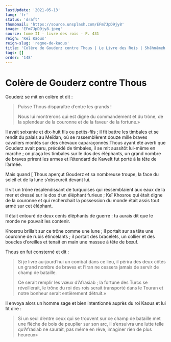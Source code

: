 ```yaml
---
lastUpdate: '2021-05-13'
lang: 'fr'
status: 'draft'
thumbnail: 'https://source.unsplash.com/EFm7JpD9jy8'
image: 'EFm7JpD9jy8.jpeg'
source: tome II - livre des rois - P. 431
reign: 'Keï Kaous'
reign-slug: 'regne-de-kaous'
title: 'Colère de Gouderz contre Thous | Le Livre des Rois | Shâhnâmeh'
tags: []
order: '148'
---
```


# Colère de Gouderz contre Thous

Gouderz se mit en colère et dit :

> Puisse Thous disparaître d’entre les grands !
>
> Nous lui montrerons qui est digne du commandement et du trône, de la splendeur de la couronne et de la faveur de la fortune.»

Il avait soixante et dix-huit fils ou petits-fils ; il fit battre les timbales et se rendit du palais au Meïdan, où se rassemblèrent douze mille braves cavaliers montés sur des chevaux caparaçonnés.Thous ayant été averti que Gouderz avait paru, précédé de timbales, il se mit aussitôt lui-même en marche ; on plaça les timbales sur le dos des éléphants, un grand nombre de braves prirent les armes et l’étendard de Kawelt fut porté à la tête de l’armée.

Mais quand
[
Thous aperçut Gouderz et sa nombreuse troupe, la face du soleil et de la lune s’obscurcit devant lui.

Il vit un trône resplendissant de turquoises qui ressemblaient aux eaux de la mer et dressé sur le dos d’un éléphant furieux ; Keï Khosrou qui était digne de la couronne et qui recherchait la possession du monde était assis tout armé sur cet éléphant.

Il était entouré de deux cents éléphants de guerre : tu aurais dit que le monde ne pouvait les contenir.

Khosrou brillait sur ce trône comme une lune ; il portait sur sa tête une couronne de rubis étincelants ; il portait des bracelets, un collier et des boucles d’oreilles et tenait en main une massue à tête de bœuf.

Thous en fut consterné et dit :

> Si je livre au-jourd’hui un combat dans ce lieu, il périra des deux côtés un grand nombre de braves et l’Iran ne cessera jamais de servir de champ de bataille.
>
> Ce serait remplir les vœux d’Afrasiab ; la fortune des Turcs se réveillerait, le trône du roi des rois serait transporté dans le Touran et notre bonheur serait entièrement détruit.»

Il envoya alors un homme sage et bien intentionné auprès du roi Kaous et lui fit dire :

> Si un seul d’entre ceux qui se trouvent sur ce champ de bataille met une flèche de bois de peuplier sur son arc, il s’ensuivra une lutte telle qu’Afrasiab ne saurait, pas même en rêve, imaginer rien de plus heureux»
